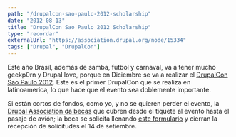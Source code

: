 ```yaml
---
path: "/drupalcon-sao-paulo-2012-scholarship"
date: "2012-08-13"
title: "DrupalCon Sao Paulo 2012 Scholarship"
type: "recordar"
externalUrl: "https://association.drupal.org/node/15334"
tags: ["Drupal", "DrupalCon"]
---
```


Este año Brasil, además de samba, futbol y carnaval, va a tener mucho geekp0rn y Drupal love, porque en Diciembre se va a realizar el [DrupalCon Sao Paulo 2012](http://saopaulo2012.drupal.org/). Este es el primer DrupalCon que se realiza en latinoamerica, lo que hace que el evento sea doblemente importante.

Si están cortos de fondos, como yo, y no se quieren perder el evento, la [Drupal Association da becas](https://association.drupal.org/node/15334) que cubren desde el tiquete al evento hasta el pasaje de avión; la beca se solicita llenando [este formulario](https://association.drupal.org/node/15334) y cierran la recepción de solicitudes el 14 de setiembre.

